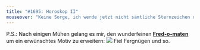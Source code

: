 ```yaml
---
title: "#1695: Horoskop II"
mouseover: "Keine Sorge, ich werde jetzt nicht sämtliche Sternzeichen durchgehen. Noch nicht. Kihihi."
---
```


P.S.: 
Nach einigen Mühen gelang es mir, den wunderfeinen <a href="http://fred-o-mat.spreadshirt.de/"><strong>Fred-o-maten</strong></a> um ein erwünschtes Motiv zu erweitern:
<a href="http://fred-o-mat.spreadshirt.de/"><img src="http://www.fonflatter.de/bilder/fredshop_sensibel.png"></a>
Fiel Fergnügen und so.

